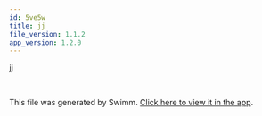 ```yaml
---
id: 5ve5w
title: jj
file_version: 1.1.2
app_version: 1.2.0
---
```


jj

<br/>

This file was generated by Swimm. [Click here to view it in the app](https://swimm-web-app.web.app/repos/Z2l0aHViJTNBJTNBcGFuZGFzJTNBJTNBbmFkYXYtc3dpbW0=/docs/5ve5w).
